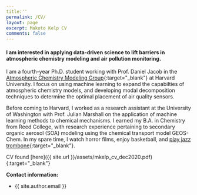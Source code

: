 ```yaml
---
title:''
permalink: /CV/
layout: page
excerpt: Makoto Kelp CV
comments: false
---
```

####  I am interested in applying data-driven science to lift barriers in atmospheric chemistry modeling and air pollution monitoring.

I am a fourth-year Ph.D. student working with Prof. Daniel Jacob in the [Atmospheric Chemistry Modeling Group](http://acmg.seas.harvard.edu/index.html){:target="_blank"} at Harvard University. I focus on using machine learning to expand the capabilties of atmospheric chemistry models, and developing modal decomposition techniques to determine the optimal placement of air quality sensors.

Before coming to Harvard, I worked as a research assistant at the University of Washington with Prof. Julian Marshall on the application of machine learning methods to chemical mechanisms. I earned my B.A. in Chemistry from Reed College, with research experience pertaining to secondary organic aerosol (SOA) modeling using the chemical transport model GEOS-Chem. In my spare time, I watch horror films, enjoy basketball, and [play jazz trombone](https://soundcloud.com/philosophytalk/it-dont-mean-a-thing-from-your-lying-eyes-112915){:target="_blank"}.

CV found [here]({{ site.url }}/assets/mkelp_cv_dec2020.pdf){:target="_blank"}


**Contact information:**
- {{ site.author.email }}

